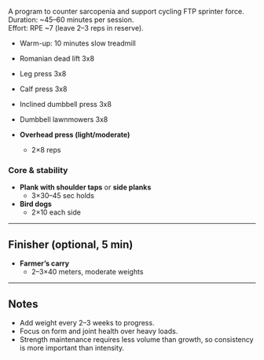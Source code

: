 A program to counter sarcopenia and support cycling FTP sprinter force.
Duration: ~45–60 minutes per session.  
Effort: RPE ~7 (leave 2–3 reps in reserve).  

- Warm-up: 10 minutes slow treadmill
- Romanian dead lift 3x8
- Leg press 3x8
- Calf press 3x8
- Inclined dumbbell press 3x8
- Dumbbell lawnmowers 3x8


- **Overhead press (light/moderate)**  
  - 2×8 reps  

### Core & stability
- **Plank with shoulder taps** or **side planks**  
  - 3×30–45 sec holds  
- **Bird dogs**  
  - 2×10 each side  

---
## Finisher (optional, 5 min)
- **Farmer’s carry**  
  - 2–3×40 meters, moderate weights  

---
## Notes
- Add weight every 2–3 weeks to progress.  
- Focus on form and joint health over heavy loads.  
- Strength maintenance requires less volume than growth, so consistency is more important than intensity.  